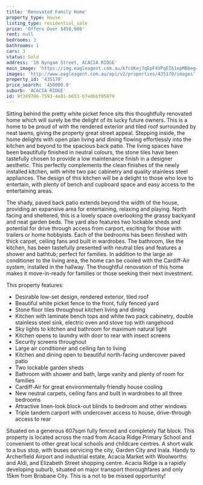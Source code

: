 ```yaml
---
title: 'Renovated Family Home'
property_type: House
listing_type: residential_sale
price: 'Offers Over $450,000'
rent: null
bedrooms: 3
bathrooms: 1
cars: 3
status: Sold
address: '18 Nyngam Street, ACACIA RIDGE'
main_image: 'https://img.eagleagent.com.au/kfcUKej7qEpF4VPqEI61epMB6eg=/1280x854/smart/https://s3-us-west-2.amazonaws.com/eagleagent-orig/images/6821274/126030334-image-M.jpg'
images: 'http://www.eagleagent.com.au/api/v2/properties/435170/images'
property_id: '435170'
price_search: '450000.0'
suburb: 'ACACIA RIDGE'
id: 9f389706-7593-4e01-b653-b7e0bbf05079
---
```

Sitting behind the pretty white picket fence sits this thoughtfully renovated home which will surely be the delight of its lucky future owners. This is a home to be proud of with the rendered exterior and tiled roof surrounded by neat lawns, giving the property great street appeal. Stepping inside, the home delights with open plan living and dining flowing effortlessly into the kitchen and beyond to the spacious back patio. The living spaces have been beautifully finished in neutral colours, the stone tiles have been tastefully chosen to provide a low maintenance finish in a designer aesthetic. This perfectly complements the clean finishes of the newly installed kitchen, with white two pac cabinetry and quality stainless steel appliances. The design of this kitchen will be a delight to those who love to entertain, with plenty of bench and cupboard space and easy access to the entertaining areas.

The shady, paved back patio extends beyond the width of the house, providing an expansive area for entertaining, relaxing and playing. North facing and sheltered, this is a lovely space overlooking the grassy backyard and neat garden beds. The yard also features two lockable sheds and potential for drive through access from carport, exciting for those with trailers or home hobbyists. Each of the bedrooms has been finished with thick carpet, ceiling fans and built in wardrobes. The bathroom, like the kitchen, has been tastefully presented with neutral tiles and features a shower and bathtub; perfect for families. In addition to the large air conditioner to the living area, the home can be cooled with the Cardiff-Air system, installed in the hallway. The thoughtful renovation of this home makes it move-in-ready for families or those seeking their next investment.

This property features:

*  Desirable low-set design, rendered exterior, tiled roof
*  Beautiful white picket fence to the front, fully fenced yard
*  Stone floor tiles throughout kitchen living and dining
*  Kitchen with laminate bench tops and white two pack cabinetry, double stainless steel sink, electric oven and stove top with rangehood
*  Sky lights to kitchen and bathroom for maximum natural light
*  Kitchen opens to laundry with door to rear with insect screens
*  Security screens throughout
*  Large air conditioner and ceiling fan to living
*  Kitchen and dining open to beautiful north-facing undercover paved patio
*  Two lockable garden sheds
*  Bathroom with shower and bath, large vanity and plenty of room for families
*  Cardiff-Air for great environmentally friendly house cooling
*  New neutral carpets, ceiling fans and built in wardrobes to all three bedrooms
*  Attractive linen-look block-out blinds to bedroom and other windows
*  Triple tandem carport with undercover access to house, drive-through access to rear

Situated on a generous 607sqm fully fenced and completely flat block. This property is located across the road from Acacia Ridge Primary School and convenient to other great local schools and childcare centres. A short walk to a bus stop, with buses servicing the city, Garden City and Inala. Handy to Archerfield Airport and industrial estate, Acacia Market with Woolworths and Aldi, and Elizabeth Street shopping centre. Acacia Ridge is a rapidly developing suburb, situated on major transport thoroughfares and only 15km from Brisbane City. This is a not to be missed opportunity!